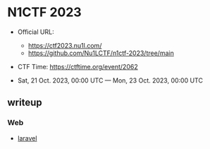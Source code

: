# N1CTF 2023

- Official URL:
  - <https://ctf2023.nu1l.com/>
  - <https://github.com/Nu1LCTF/n1ctf-2023/tree/main>

- CTF Time: <https://ctftime.org/event/2062>
- Sat, 21 Oct. 2023, 00:00 UTC — Mon, 23 Oct. 2023, 00:00 UTC

## writeup

### Web

- [laravel](Web/laravel/index.md)
